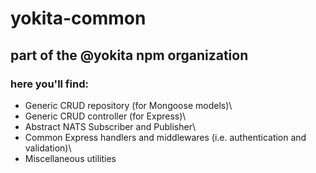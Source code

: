 # yokita-common
## part of the @yokita npm organization
### here you'll find:
- Generic CRUD repository (for Mongoose models)\
- Generic CRUD controller (for Express)\
- Abstract NATS Subscriber and Publisher\
- Common Express handlers and middlewares (i.e. authentication and validation)\
- Miscellaneous utilities
